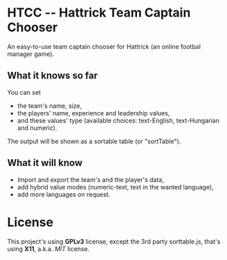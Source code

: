 # HTCC -- Hattrick Team Captain Chooser
An easy-to-use team captain chooser for Hattrick (an online footbal manager game).

## What it knows so far
You can set
- the team's name, size,
- the players' name, experience and leadership values,
- and these values' type (available choices: text-English, text-Hungarian and numeric).

The output will be shown as a sortable table (or "sortTable").

## What it will know
- Import and export the team's and the player's data,
- add hybrid value modes (numeric-text, text in the wanted language),
- add more languages on request.

# License
This project's using __GPLv3__ license, except the 3rd party sorttable.js, that's using __X11__, a.k.a. _MIT_ license.